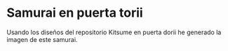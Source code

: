 # Samurai en puerta torii
Usando los diseños del repositorio Kitsume en puerta dorii he generado la imagen de este samurai.

